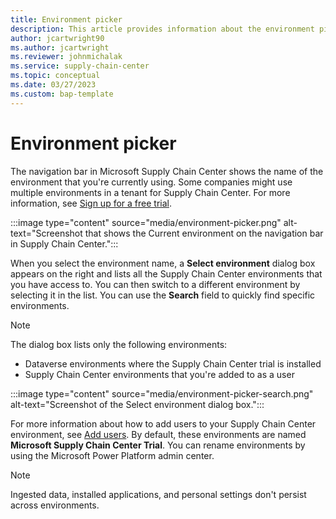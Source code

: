```yaml
---
title: Environment picker
description: This article provides information about the environment picker, which lets you switch between environments in Microsoft Supply Chain Center.
author: jcartwright90
ms.author: jcartwright
ms.reviewer: johnmichalak
ms.service: supply-chain-center
ms.topic: conceptual
ms.date: 03/27/2023
ms.custom: bap-template
---
```


# Environment picker

The navigation bar in Microsoft Supply Chain Center shows the name of the environment that you're currently using. Some companies might use multiple environments in a tenant for Supply Chain Center. For more information, see [Sign up for a free trial](../get-started/free-trial.md).

:::image type="content" source="media/environment-picker.png" alt-text="Screenshot that shows the Current environment on the navigation bar in Supply Chain Center.":::

When you select the environment name, a **Select environment** dialog box appears on the right and lists all the Supply Chain Center environments that you have access to. You can then switch to a different environment by selecting it in the list. You can use the **Search** field to quickly find specific environments.

> [!NOTE]
> The dialog box lists only the following environments:
>
> - Dataverse environments where the Supply Chain Center trial is installed
> - Supply Chain Center environments that you're added to as a user

:::image type="content" source="media/environment-picker-search.png" alt-text="Screenshot of the Select environment dialog box.":::

For more information about how to add users to your Supply Chain Center environment, see [Add users](add-users.md). By default, these environments are named **Microsoft Supply Chain Center Trial**. You can rename environments by using the Microsoft Power Platform admin center.

> [!NOTE]
> Ingested data, installed applications, and personal settings don't persist across environments.
